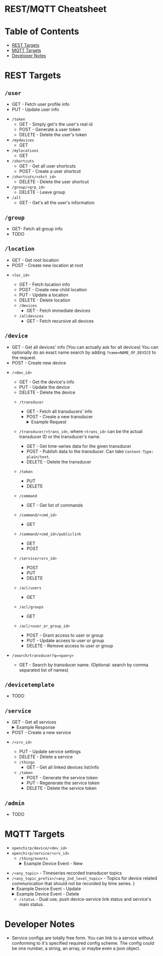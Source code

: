 # REST/MQTT Cheatsheet

# Table of Contents
* [REST Targets](#rest-targets)
* [MQTT Targets](#mqtt-targets)
* [Developer Notes](#developer-notes)


# REST Targets

## `/user`
- GET - Fetch user profile info
- PUT - Update user info
* `/token`
    - GET - Simply get's the user's real id
    - POST - Generate a user token
    - DELETE - Delete the user's token
* `/mydevices`
    - GET
* `/mylocations`
    - GET
* `/shortcuts`
    - GET - Get all user shortcuts
    - POST - Create a user shortcut
* `/shortcuts/<shct_id>`
    - DELETE - Delete the user shortcut
* `/group/<grp_id>`
    - DELETE - Leave group
* `/all`
    - GET - Get's all the user's information

## `/group`
- GET- Fetch all group info
- TODO


## `/location`
- GET - Get root location
- POST - Create new location at root

* `<loc_id>`
    - GET - Fetch location info
    - POST - Create new child location
    - PUT - Update a location
    - DELETE - Delete location

    * `/devices`
        - GET - Fetch immediate devices
    * `/alldevices`
        - GET - Fetch recursive all devices


## `/device`
- GET - Get all devices' info (You can actually ask for all devices)
    You can optionally do an exact name search by adding `?name=NAME_OF_DEVICE`
    to the request.
- POST - Create new device

* `/<dev_id>`
    - GET - Get the device's info
    - PUT - Update the device
    - DELETE - Delete the device

    * `/transducer`
        - GET - Fetch all transducers' info
        - POST - Create a new transducer
            <details>
            <summary>Example Request</summary>
            <pre>
            {
                "name":"Temperature",
                "unit":"Celsius",
                "is_actuable": false
            }
            </pre>
            </details>
    * `/transducer/<trans_id>`, where `<trans_id>` can be the actual transducer ID or the transducer's name.
        - GET - Get time-series data for the given transducer
        - POST - Publish data to the transducer. Can take `Content-Type: plain/text`.
        - DELETE - Delete the transducer

    * `/token`
        - PUT
        - DELETE

    * `/command`
        - GET - Get list of commands
    * `/command/<cmd_id>`
        - GET
    * `/command/<cmd_id>/publiclink`
        - GET
        - POST

    * `/service/<srv_id>`
        - POST
        - PUT
        - DELETE

    * `/acl/users`
        - GET
    * `/acl/groups`
        - GET
    * `/acl/<user_or_group_id>`
        - POST - Grant access to user or group
        - PUT - Update access to user or group
        - DELETE - Remove access to user or group

* `/search/transducer?q=<query>`
    - GET - Search by transducer name.
    (Optional: search by comma separated list of names)

## `/devicetemplate`
- TODO

## `/service`
- GET - Get all services
    <details>
    <summary>Example Response</summary>
    <pre>
    [
        {
            "_id": "592880c57d6ec25f901d9668",
            "updated_at": "2018-03-04T03:17:40.541Z",
            "created_at": "2017-05-26T19:23:49.953Z",
            "owner": {
                "_id": "5911f5ab65dd1376d1996d3f",
                "email": "hesling.craig@gmail.com",
                "name": "Craig Hesling",
                "id": "5911f5ab65dd1376d1996d3f"
            },
            "name": "LoRaWAN",
            "description": "LoRaWAN device registration",
            "__v": 22,
            "properties": {
                "AppServerTarget": "something",
                "AppServerApplicationID": "somenumber"
            },
            "config_required": [
                {
                    "key_name": "DevEUI",
                    "key_description": "A device's unique identifier (8 byte hexadecimal)",
                    "key_example": "1122334455667788",
                    "key_required": true
                },
            ],
            "status": {
                "timestamp": "2018-03-04T03:17:40.541Z",
                "message": "Running"
            },
            "pubsub": {
                "protocol": "MQTT",
                "endpoint": "openchirp/services/592880c57d6ec25f901d9668",
                "events_endpoint": "openchirp/services/592880c57d6ec25f901d9668/thing/events",
                "status_endpoint": "openchirp/services/592880c57d6ec25f901d9668/status"
            },
            "device_permission": 0,
            "id": "592880c57d6ec25f901d9668"
        }
    ]
    </pre>
    </details>
- POST - Create a new service

* `/<srv_id>`
    - PUT - Update service settings
    - DELETE - Delete a service

    * `/things`
        - GET - Get all linked devices list/info
    * `/token`
        - POST - Generate the service token
        - PUT - Regenerate the service token
        - DELETE - Delete the service token

## `/admin`
- TODO

# MQTT Targets

* `openchirp/device/<dev_id>`
* `openchirp/service/<srv_id>`
    - `/thing/events`
        <details>
        <summary>Example Device Event - New</summary>
        <pre>
            {
                "action":"new",
                "thing":{
                    "type":"device",
                    "id":"5aa7198f69da9508643081c1",
                    "pubsub":{
                        "protocol":"MQTT","endpoint":"openchirp/device/5aa7198f69da9508643081c1"
                    },
                    "config":[
                        {"key":"rxconfig","value":"blahRX"},
                        {"key":"txconfig","value":"blahTX"}
                    ]
                }
- `/<any_topic>` - Timeseries recorded transducer topics
- `/<any_topic_prefix>/<any_2nd_level_topic>` - Topics for device related
    communication that should not be recorded by time series.
            }
        </pre>
        </details>
        <details>
        <summary>Example Device Event - Update</summary>
        <pre>
            {
                "action":"update",
                "thing":{
                    "type":"device",
                    "id":"5aa7198f69da9508643081c1",
                    "pubsub":{
                        "protocol":"MQTT","endpoint":"openchirp/device/5aa7198f69da9508643081c1"
                    },
                    "config":[
                        {"key":"rxconfig","value":"blahNewRX"},
                        {"key":"txconfig","value":"blahTX"}
                    ]
                }
            }
        </pre>
        </details>
        <details>
        <summary>Example Device Event - Delete</summary>
        <pre>
            {
                "action":"delete",
                "thing":{
                    "type":"device",
                    "id":"5aa7198f69da9508643081c1",
                    "pubsub":{
                        "protocol":"MQTT",
                        "endpoint":"openchirp/device/5aa7198f69da9508643081c1"
                    }
                }
            }
        </pre>
        </details>
    - `/status` - Dual use, push device-service link status and service's main status.

# Developer Notes
* Service configs are totally free form.
  You can link to a service without conforming to it's specified required config scheme. The config could be one number, a string, an array, or maybe even a json object.